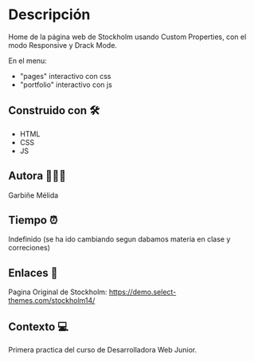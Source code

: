 # Descripción
 Home de la página web de Stockholm usando Custom Properties, con el modo Responsive y Drack Mode.
 
 En el menu:
 - "pages" interactivo con css
 - "portfolio" interactivo con js 
 
## Construido con 🛠
- HTML
- CSS
- JS

## Autora 👩🏻‍💻 
Garbiñe Mélida 

## Tiempo ⏰
Indefinido (se ha ido cambiando segun dabamos materia en clase y correciones) 

## Enlaces 🔗
Pagina Original de Stockholm: https://demo.select-themes.com/stockholm14/

## Contexto 💻
Primera practica del curso de Desarrolladora Web Junior.
